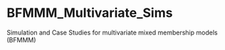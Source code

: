 # BFMMM_Multivariate_Sims
Simulation and Case Studies for multivariate mixed membership models (BFMMM)

